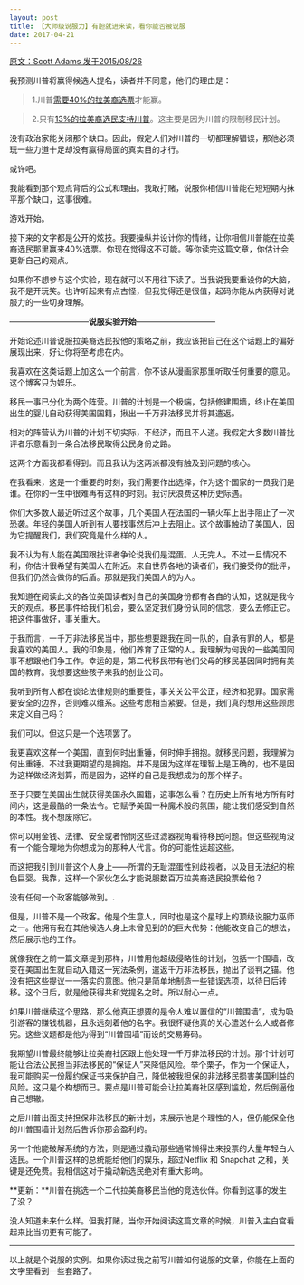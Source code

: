 ```yaml
---
layout: post
title: 【大师级说服力】有胆就进来读，看你能否被说服
date: 2017-04-21
---
```


[原文：Scott Adams 发于2015/08/26][3]

我预测川普将赢得候选人提名，读者并不同意，他们的理由是：

>1.川普[需要40%的拉美裔选票][1]才能赢。 

>2.只有[13%的拉美裔选民支持川普][2]。这主要是因为川普的限制移民计划。

没有政治家能关闭那个缺口。因此，假定人们对川普的一切都理解错误，那他必须玩一些力道十足却没有赢得局面的真实目的才行。

或许吧。

我能看到那个观点背后的公式和理由。我敢打赌，说服你相信川普能在短短期内抹平那个缺口，这事很难。

游戏开始。

接下来的文字都是公开的炫技。我要操纵并设计你的情绪，让你相信川普能在拉美裔选民那里赢来40%选票。你现在觉得这不可能。等你读完这篇文章，你估计会更新自己的观点。

如果你不想参与这个实验，现在就可以不用往下读了。当我说我要重设你的大脑，我不是开玩笑。也许听起来有点古怪，但我觉得还是很值，起码你能从内获得对说服力的一些切身理解。

——————————**说服实验开始**——————————

开始论述川普说服拉美裔选民投他的策略之前，我应该把自己在这个话题上的偏好展现出来，好让你将至考虑在内。

我喜欢在这类话题上加这么一个前言，你不该从漫画家那里听取任何重要的意见。这个博客只为娱乐。

移民一事已分化为两个阵营。川普的计划是一个极端，包括修建围墙，终止在美国出生的婴儿自动获得美国国籍，揪出一千万非法移民并将其遣返。

相对的阵营认为川普的计划不切实际，不经济，而且不人道。我假定大多数川普批评者乐意看到一条合法移民取得公民身份之路。

这两个方面我都看得到。而且我认为这两派都没有触及到问题的核心。

在我看来，这是一个重要的时刻，我们需要作出选择，作为这个国家的一员我们是谁。在你的一生中很难再有这样的时刻。我讨厌浪费这种历史际遇。

你们大多数人最近听过这个故事，几个美国人在法国的一辆火车上出手阻止了一次恐袭。年轻的美国人听到有人要找事然后冲上去阻止。这个故事触动了美国人，因为它提醒我们，我们究竟是什么样的人。

我不认为有人能在美国跟批评者争论说我们是混蛋。人无完人。不过一旦情况不利，你估计很希望有美国人在附近。来自世界各地的读者们，我们接受你的批评，但我们仍然会做你的后盾。那就是我们美国人的为人。

我知道在阅读此文的各位美国读者对自己的美国身份都有各自的认知，这就是我今天的观点。移民事件给我们机会，要么坚定我们身份认同的信念，要么去修正它。把这件事做好，事关重大。

于我而言，一千万非法移民当中，那些想要跟我在同一队的，自承有罪的人，都是我喜欢的美国人。我的印象是，他们养育了正常的人。我理解为何我的一些美国同事不想跟他们争工作。幸运的是，第二代移民带有他们父母的移民基因同时拥有美国的教育。我想要这些孩子来我的创业公司。

我听到所有人都在谈论法律规则的重要性，事关关公平公正，经济和犯罪。国家需要安全的边界，否则难以维系。这些考虑相当紧要。但是，我们真的想用这些顾虑来定义自己吗？

我们可以。但这只是一个选项罢了。

我更喜欢这样一个美国，直到何时出重锤，何时伸手拥抱。就移民问题，我理解为何出重锤。不过我更期望的是拥抱。并不是因为这样在理智上是正确的，也不是因为这样做经济划算，而是因为，这样的自己是我想成为的那个样子。

至于只要在美国出生就获得美国永久国籍，这事怎么看？在历史上所有地方所有时间内，这是最酷的一条法令。它赋予美国一种魔术般的氛围，能让我们感受到自然的本性。我不想废除它。

你可以用金钱、法律、安全或者怜悯这些过滤器视角看待移民问题。但这些视角没有一个能合理地为你想成为的那种人代言。你的可能性远超这些。

而这把我引到川普这个人身上——所谓的无耻混蛋性别歧视者，以及目无法纪的棕色巨婴。我靠，这样一个家伙怎么才能说服数百万拉美裔选民投票给他？
 
没有任何一个政客能够做到。.

但是，川普不是一个政客。他是个生意人，同时也是这个星球上的顶级说服力巫师之一。他拥有我在其他候选人身上未曾见到的的巨大优势：他能改变自己的想法，然后展示他的工作。

就像我在之前一篇文章提到那样，川普用他超级侵略性的计划，包括一个围墙，改变在美国出生就自动入籍这一宪法条例，遣返千万非法移民，抛出了谈判之锚。他没有把这些提议一一落实的意图。他只是简单地制造一些错误选项，以待日后转移。这个日后，就是他获得共和党提名之时。所以耐心一点。

如果川普继续这个思路，那么他真正想要的是令人难以置信的“川普围墙”，成为吸引游客的赚钱机器，且永远刻着他的名字。我很怀疑他真的关心遣送什么人或者修宪。这些议题都是他为得到“川普围墙”而设的交易筹码。

我期望川普最终能够让拉美裔社区跟上他处理一千万非法移民的计划。那个计划可能让合法公民担当非法移民的“保证人”来降低风险。举个栗子，作为一个保证人，我可能购买一份履约保证书来保护自己，降低被我担保的非法移民损害美国利益的风险。这只是个构想而已。要点是川普可能会让拉美裔社区感到尴尬，然后倒逼他自己想辙。

之后川普出面支持担保非法移民的新计划，来展示他是个理性的人，但仍能保全他的川普围墙计划然后告诉你那会盈利的。

另一个他能破解系统的方法，则是通过撬动那些通常懒得出来投票的大量年轻白人选民。一个川普这样的总统能给他们的娱乐，超过Netflix 和 Snapchat 之和，关键是还免费。我相信这对于撬动新选民绝对有重大影响。

**更新：**川普在挑选一个二代拉美裔移民当他的竞选伙伴。你看到这事的发生了没？
 
没人知道未来什么样。但我打赌，当你开始阅读这篇文章的时候，川普入主白宫看起来比当初更有可能了。


----------


以上就是个说服的实例。如果你读过我之前写川普如何说服的文章，你能在上面的文字里看到一些套路了。


  [1]: http://www.huffingtonpost.com/henry-fernandez/donald-trump-is-killing-the-republican-party_b_8037868.html
  [2]: http://www.huffingtonpost.com/henry-fernandez/donald-trump-is-killing-the-republican-party_b_8037868.html
  [3]: http://blog.dilbert.com/post/127642643841/the-third-way-on-immigration-sort-of-a-trump
